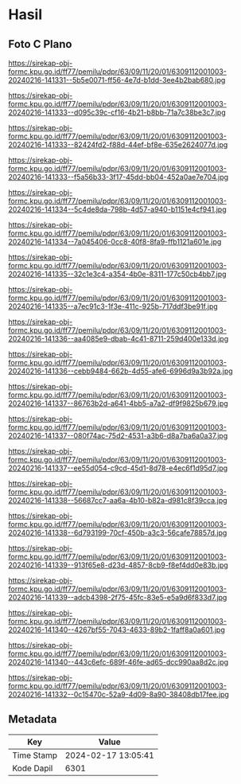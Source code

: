 # Hasil

## Foto C Plano

https://sirekap-obj-formc.kpu.go.id/ff77/pemilu/pdpr/63/09/11/20/01/6309112001003-20240216-141331--5b5e0071-ff56-4e7d-b1dd-3ee4b2bab680.jpg

https://sirekap-obj-formc.kpu.go.id/ff77/pemilu/pdpr/63/09/11/20/01/6309112001003-20240216-141333--d095c39c-cf16-4b21-b8bb-71a7c38be3c7.jpg

https://sirekap-obj-formc.kpu.go.id/ff77/pemilu/pdpr/63/09/11/20/01/6309112001003-20240216-141333--82424fd2-f88d-44ef-bf8e-635e2624077d.jpg

https://sirekap-obj-formc.kpu.go.id/ff77/pemilu/pdpr/63/09/11/20/01/6309112001003-20240216-141333--f5a56b33-3f17-45dd-bb04-452a0ae7e704.jpg

https://sirekap-obj-formc.kpu.go.id/ff77/pemilu/pdpr/63/09/11/20/01/6309112001003-20240216-141334--5c4de8da-798b-4d57-a940-b1151e4cf941.jpg

https://sirekap-obj-formc.kpu.go.id/ff77/pemilu/pdpr/63/09/11/20/01/6309112001003-20240216-141334--7a045406-0cc8-40f8-8fa9-ffb1121a601e.jpg

https://sirekap-obj-formc.kpu.go.id/ff77/pemilu/pdpr/63/09/11/20/01/6309112001003-20240216-141335--32c1e3c4-a354-4b0e-8311-177c50cb4bb7.jpg

https://sirekap-obj-formc.kpu.go.id/ff77/pemilu/pdpr/63/09/11/20/01/6309112001003-20240216-141335--a7ec91c3-1f3e-411c-925b-717ddf3be91f.jpg

https://sirekap-obj-formc.kpu.go.id/ff77/pemilu/pdpr/63/09/11/20/01/6309112001003-20240216-141336--aa4085e9-dbab-4c41-8711-259d400e133d.jpg

https://sirekap-obj-formc.kpu.go.id/ff77/pemilu/pdpr/63/09/11/20/01/6309112001003-20240216-141336--cebb9484-662b-4d55-afe6-6996d9a3b92a.jpg

https://sirekap-obj-formc.kpu.go.id/ff77/pemilu/pdpr/63/09/11/20/01/6309112001003-20240216-141337--86763b2d-a641-4bb5-a7a2-df9f9825b679.jpg

https://sirekap-obj-formc.kpu.go.id/ff77/pemilu/pdpr/63/09/11/20/01/6309112001003-20240216-141337--080f74ac-75d2-4531-a3b6-d8a7ba6a0a37.jpg

https://sirekap-obj-formc.kpu.go.id/ff77/pemilu/pdpr/63/09/11/20/01/6309112001003-20240216-141337--ee55d054-c9cd-45d1-8d78-e4ec6f1d95d7.jpg

https://sirekap-obj-formc.kpu.go.id/ff77/pemilu/pdpr/63/09/11/20/01/6309112001003-20240216-141338--56687cc7-aa6a-4b10-b82a-d981c8f39cca.jpg

https://sirekap-obj-formc.kpu.go.id/ff77/pemilu/pdpr/63/09/11/20/01/6309112001003-20240216-141338--6d793199-70cf-450b-a3c3-56cafe78857d.jpg

https://sirekap-obj-formc.kpu.go.id/ff77/pemilu/pdpr/63/09/11/20/01/6309112001003-20240216-141339--913f65e8-d23d-4857-8cb9-f8ef4dd0e83b.jpg

https://sirekap-obj-formc.kpu.go.id/ff77/pemilu/pdpr/63/09/11/20/01/6309112001003-20240216-141339--adcb4398-2f75-45fc-83e5-e5a9d6f833d7.jpg

https://sirekap-obj-formc.kpu.go.id/ff77/pemilu/pdpr/63/09/11/20/01/6309112001003-20240216-141340--4267bf55-7043-4633-89b2-1faff8a0a601.jpg

https://sirekap-obj-formc.kpu.go.id/ff77/pemilu/pdpr/63/09/11/20/01/6309112001003-20240216-141340--443c6efc-689f-46fe-ad65-dcc990aa8d2c.jpg

https://sirekap-obj-formc.kpu.go.id/ff77/pemilu/pdpr/63/09/11/20/01/6309112001003-20240216-141332--0c15470c-52a9-4d09-8a90-38408db17fee.jpg


## Metadata

| Key        | Value               |
| ---------- | ------------------- |
| Time Stamp | 2024-02-17 13:05:41 |
| Kode Dapil | 6301                |



